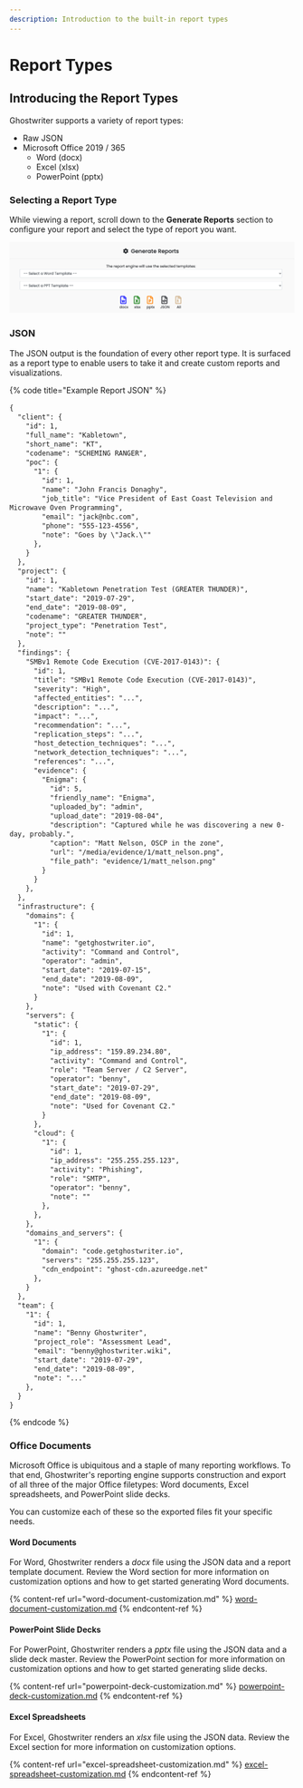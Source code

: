 ```yaml
---
description: Introduction to the built-in report types
---
```


# Report Types

## Introducing the Report Types

Ghostwriter supports a variety of report types:

* Raw JSON
* Microsoft Office 2019 / 365
  * Word (docx)
  * Excel (xlsx)
  * PowerPoint (pptx)

### Selecting a Report Type

While viewing a report, scroll down to the **Generate Reports** section to configure your report and select the type of report you want.

![Report Generation Options](<../../../.gitbook/assets/image (1).png>)

### JSON

The JSON output is the foundation of every other report type. It is surfaced as a report type to enable users to take it and create custom reports and visualizations.

{% code title="Example Report JSON" %}
```
{
  "client": {
    "id": 1,
    "full_name": "Kabletown",
    "short_name": "KT",
    "codename": "SCHEMING RANGER",
    "poc": {
      "1": {
        "id": 1,
        "name": "John Francis Donaghy",
        "job_title": "Vice President of East Coast Television and Microwave Oven Programming",
        "email": "jack@nbc.com",
        "phone": "555-123-4556",
        "note": "Goes by \"Jack.\""
      },
    }
  },
  "project": {
    "id": 1,
    "name": "Kabletown Penetration Test (GREATER THUNDER)",
    "start_date": "2019-07-29",
    "end_date": "2019-08-09",
    "codename": "GREATER THUNDER",
    "project_type": "Penetration Test",
    "note": ""
  },
  "findings": {
    "SMBv1 Remote Code Execution (CVE-2017-0143)": {
      "id": 1,
      "title": "SMBv1 Remote Code Execution (CVE-2017-0143)",
      "severity": "High",
      "affected_entities": "...",
      "description": "...",
      "impact": "...",
      "recommendation": "...",
      "replication_steps": "...",
      "host_detection_techniques": "...",
      "network_detection_techniques": "...",
      "references": "...",
      "evidence": {
        "Enigma": {
          "id": 5,
          "friendly_name": "Enigma",
          "uploaded_by": "admin",
          "upload_date": "2019-08-04",
          "description": "Captured while he was discovering a new 0-day, probably.",
          "caption": "Matt Nelson, OSCP in the zone",
          "url": "/media/evidence/1/matt_nelson.png",
          "file_path": "evidence/1/matt_nelson.png"
        }
      }
    },
  },
  "infrastructure": {
    "domains": {
      "1": {
        "id": 1,
        "name": "getghostwriter.io",
        "activity": "Command and Control",
        "operator": "admin",
        "start_date": "2019-07-15",
        "end_date": "2019-08-09",
        "note": "Used with Covenant C2."
      }
    },
    "servers": {
      "static": {
        "1": {
          "id": 1,
          "ip_address": "159.89.234.80",
          "activity": "Command and Control",
          "role": "Team Server / C2 Server",
          "operator": "benny",
          "start_date": "2019-07-29",
          "end_date": "2019-08-09",
          "note": "Used for Covenant C2."
        }
      },
      "cloud": {
        "1": {
          "id": 1,
          "ip_address": "255.255.255.123",
          "activity": "Phishing",
          "role": "SMTP",
          "operator": "benny",
          "note": ""
        },
      },
    },
    "domains_and_servers": {
      "1": {
        "domain": "code.getghostwriter.io",
        "servers": "255.255.255.123",
        "cdn_endpoint": "ghost-cdn.azureedge.net"
      },
    }
  },
  "team": {
    "1": {
      "id": 1,
      "name": "Benny Ghostwriter",
      "project_role": "Assessment Lead",
      "email": "benny@ghostwriter.wiki",
      "start_date": "2019-07-29",
      "end_date": "2019-08-09",
      "note": "..."
    },
  }
}
```
{% endcode %}

### Office Documents

Microsoft Office is ubiquitous and a staple of many reporting workflows. To that end, Ghostwriter's reporting engine supports construction and export of all three of the major Office filetypes: Word documents, Excel spreadsheets, and PowerPoint slide decks.

You can customize each of these so the exported files fit your specific needs.

#### Word Documents

For Word, Ghostwriter renders a _docx_ file using the JSON data and a report template document. Review the Word section for more information on customization options and how to get started generating Word documents.

{% content-ref url="word-document-customization.md" %}
[word-document-customization.md](word-document-customization.md)
{% endcontent-ref %}

#### PowerPoint Slide Decks

For PowerPoint, Ghostwriter renders a _pptx_ file using the JSON data and a slide deck master. Review the PowerPoint section for more information on customization options and how to get started generating slide decks.

{% content-ref url="powerpoint-deck-customization.md" %}
[powerpoint-deck-customization.md](powerpoint-deck-customization.md)
{% endcontent-ref %}



#### Excel Spreadsheets

For Excel, Ghostwriter renders an _xlsx_ file using the JSON data. Review the Excel section for more information on customization options.

{% content-ref url="excel-spreadsheet-customization.md" %}
[excel-spreadsheet-customization.md](excel-spreadsheet-customization.md)
{% endcontent-ref %}

